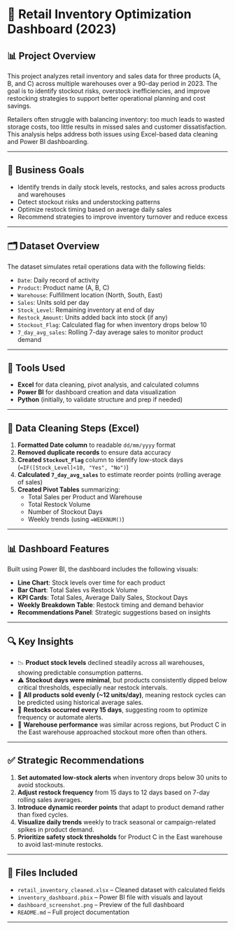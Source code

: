 # 🛒 Retail Inventory Optimization Dashboard (2023)

## 📊 Project Overview

This project analyzes retail inventory and sales data for three products (A, B, and C) across multiple warehouses over a 90-day period in 2023. The goal is to identify stockout risks, overstock inefficiencies, and improve restocking strategies to support better operational planning and cost savings.

Retailers often struggle with balancing inventory: too much leads to wasted storage costs, too little results in missed sales and customer dissatisfaction. This analysis helps address both issues using Excel-based data cleaning and Power BI dashboarding.

---

## 🎯 Business Goals

- Identify trends in daily stock levels, restocks, and sales across products and warehouses
- Detect stockout risks and understocking patterns
- Optimize restock timing based on average daily sales
- Recommend strategies to improve inventory turnover and reduce excess

---

## 🗂️ Dataset Overview

The dataset simulates retail operations data with the following fields:

- `Date`: Daily record of activity
- `Product`: Product name (A, B, C)
- `Warehouse`: Fulfillment location (North, South, East)
- `Sales`: Units sold per day
- `Stock_Level`: Remaining inventory at end of day
- `Restock_Amount`: Units added back into stock (if any)
- `Stockout_Flag`: Calculated flag for when inventory drops below 10
- `7_day_avg_sales`: Rolling 7-day average sales to monitor product demand

---

## 🔧 Tools Used

- **Excel** for data cleaning, pivot analysis, and calculated columns
- **Power BI** for dashboard creation and data visualization
- **Python** (initially, to validate structure and prep if needed)

---

## 🧼 Data Cleaning Steps (Excel)

1. **Formatted Date column** to readable `dd/mm/yyyy` format
2. **Removed duplicate records** to ensure data accuracy
3. **Created `Stockout_Flag`** column to identify low-stock days (`=IF([Stock_Level]<10, "Yes", "No")`)
4. **Calculated `7_day_avg_sales`** to estimate reorder points (rolling average of sales)
5. **Created Pivot Tables** summarizing:
   - Total Sales per Product and Warehouse
   - Total Restock Volume
   - Number of Stockout Days
   - Weekly trends (using `=WEEKNUM()`)

---

## 📊 Dashboard Features

Built using Power BI, the dashboard includes the following visuals:

- **Line Chart**: Stock levels over time for each product
- **Bar Chart**: Total Sales vs Restock Volume
- **KPI Cards**: Total Sales, Average Daily Sales, Stockout Days
- **Weekly Breakdown Table**: Restock timing and demand behavior
- **Recommendations Panel**: Strategic suggestions based on insights

---

## 🔍 Key Insights

- 📉 **Product stock levels** declined steadily across all warehouses, showing predictable consumption patterns.
- ⚠️ **Stockout days were minimal**, but products consistently dipped below critical thresholds, especially near restock intervals.
- 🛒 **All products sold evenly (~12 units/day)**, meaning restock cycles can be predicted using historical average sales.
- 🚚 **Restocks occurred every 15 days**, suggesting room to optimize frequency or automate alerts.
- 🧊 **Warehouse performance** was similar across regions, but Product C in the East warehouse approached stockout more often than others.

---

## ✅ Strategic Recommendations

1. **Set automated low-stock alerts** when inventory drops below 30 units to avoid stockouts.
2. **Adjust restock frequency** from 15 days to 12 days based on 7-day rolling sales averages.
3. **Introduce dynamic reorder points** that adapt to product demand rather than fixed cycles.
4. **Visualize daily trends** weekly to track seasonal or campaign-related spikes in product demand.
5. **Prioritize safety stock thresholds** for Product C in the East warehouse to avoid last-minute restocks.

---

## 📂 Files Included

- `retail_inventory_cleaned.xlsx` – Cleaned dataset with calculated fields  
- `inventory_dashboard.pbix` – Power BI file with visuals and layout  
- `dashboard_screenshot.png` – Preview of the full dashboard  
- `README.md` – Full project documentation

---

